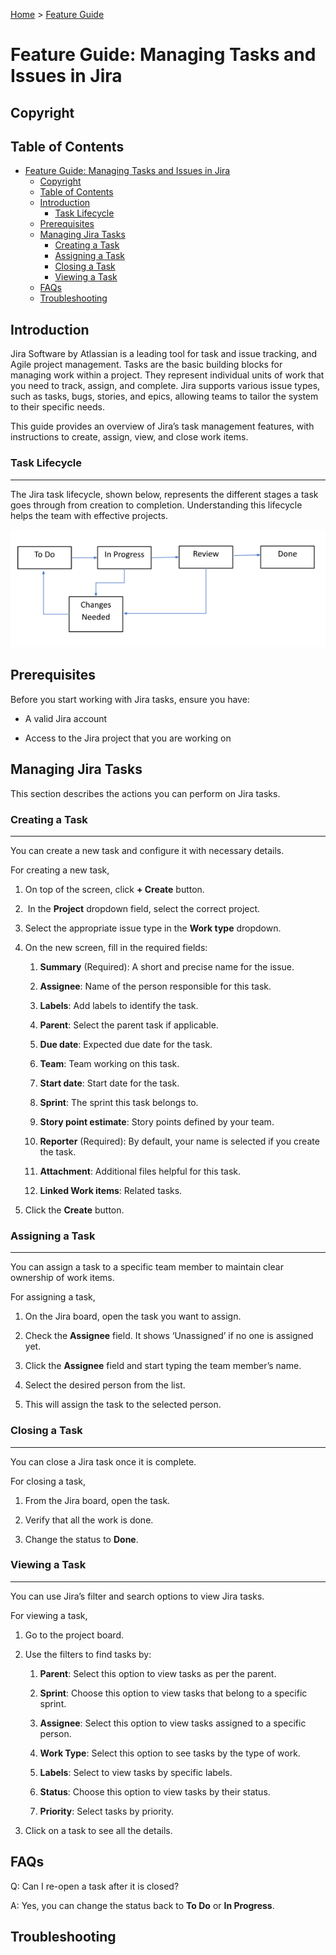   [Home](../index.md) &gt;
  [Feature Guide](#feature-guide-managing-tasks-and-issues-in-jira)

# Feature Guide: Managing Tasks and Issues in Jira


## Copyright


## Table of Contents

- [Feature Guide: Managing Tasks and Issues in Jira](#feature-guide-managing-tasks-and-issues-in-jira)
  - [Copyright](#copyright)
  - [Table of Contents](#table-of-contents)
  - [Introduction](#introduction)
    - [Task Lifecycle](#task-lifecycle)
  - [Prerequisites](#prerequisites)
  - [Managing Jira Tasks](#managing-jira-tasks)
    - [Creating a Task](#creating-a-task)
    - [Assigning a Task](#assigning-a-task)
    - [Closing a Task](#closing-a-task)
    - [Viewing a Task](#viewing-a-task)
  - [FAQs](#faqs)
  - [Troubleshooting](#troubleshooting)

## Introduction


Jira Software by Atlassian is a leading tool for task and issue tracking, and Agile project management. Tasks are the basic building blocks for managing work within a project. They represent individual units of work that you need to track, assign, and complete. Jira supports various issue types, such as tasks, bugs, stories, and epics, allowing teams to tailor the system to their specific needs.

This guide provides an overview of Jira’s task management features, with instructions to create, assign, view, and close work items.

### Task Lifecycle
--------------

The Jira task lifecycle, shown below, represents the different stages a task goes through from creation to completion. Understanding this lifecycle helps the team with effective projects.

![Jira Task Flow](../assets/images/JiraTasks.png)

## Prerequisites

Before you start working with Jira tasks, ensure you have:

- A valid Jira account

- Access to the Jira project that you are working on

## Managing Jira Tasks

This section describes the actions you can perform on Jira tasks.

### Creating a Task
---------------

You can create a new task and configure it with necessary details.

For creating a new task,

1. On top of the screen, click **\+ Create** button.

2.  In the **Project** dropdown field, select the correct project.

3. Select the appropriate issue type in the **Work type** dropdown.

4. On the new screen, fill in the required fields:

    1. **Summary** (Required): A short and precise name for the issue.

    2. **Assignee**: Name of the person responsible for this task.

    3. **Labels**: Add labels to identify the task.

    4. **Parent**: Select the parent task if applicable.

    5. **Due date**: Expected due date for the task.

    6. **Team**: Team working on this task.

    7. **Start date**: Start date for the task.

    8. **Sprint**: The sprint this task belongs to.

    9. **Story point estimate**: Story points defined by your team.

    10. **Reporter** (Required): By default, your name is selected if you create the task.

    11. **Attachment**: Additional files helpful for this task.

    12. **Linked Work items**: Related tasks.

5. Click the **Create** button.

### Assigning a Task
----------------

You can assign a task to a specific team member to maintain clear ownership of work items.

For assigning a task,

1. On the Jira board, open the task you want to assign.

2. Check the **Assignee** field. It shows ‘Unassigned’ if no one is assigned yet.

3. Click the **Assignee** field and start typing the team member’s name.

4. Select the desired person from the list.

5. This will assign the task to the selected person.

### Closing a Task
------------------

You can close a Jira task once it is complete.

For closing a task,

1. From the Jira board, open the task.

2. Verify that all the work is done.

3. Change the status to **Done**.  

### Viewing a Task
------------------

You can use Jira’s filter and search options to view Jira tasks.

For viewing a task,

1. Go to the project board.

2. Use the filters to find tasks by:

    1. **Parent**: Select this option to view tasks as per the parent.

    2. **Sprint**: Choose this option to view tasks that belong to a specific sprint.

    3. **Assignee**: Select this option to view tasks assigned to a specific person.

    4. **Work Type**: Select this option to see tasks by the type of work.

    5. **Labels**: Select to view tasks by specific labels.

    6. **Status**: Choose this option to view tasks by their status.

    7. **Priority**: Select tasks by priority.

3. Click on a task to see all the details.

## FAQs

Q: Can I re-open a task after it is closed?

A: Yes, you can change the status back to **To Do** or **In Progress**.

## Troubleshooting
